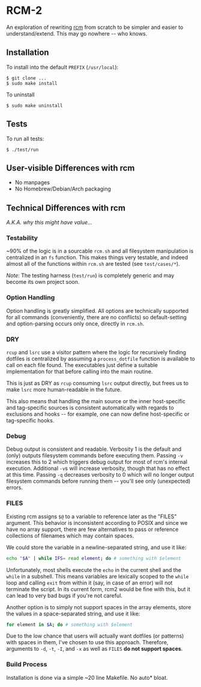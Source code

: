 # RCM-2

An exploration of rewriting [rcm][] from scratch to be simpler and 
easier to understand/extend. This may go nowhere -- who knows.

[rcm]: https://github.com/thoughbot/rcm

## Installation

To install into the default `PREFIX` (`/usr/local`):

```
$ git clone ...
$ sudo make install
```

To uninstall

```
$ sudo make uninstall
```

## Tests

To run all tests:

```
$ ./test/run
```

## User-visible Differences with rcm

* No manpages
* No Homebrew/Debian/Arch packaging

## Technical Differences with rcm

*A.K.A. why this might have value...*

### Testability

~90% of the logic is in a sourcable `rcm.sh` and all filesystem 
manipulation is centralized in an `fs` function. This makes things very 
testable, and indeed almost all of the functions within `rcm.sh` are 
tested (see `test/cases/*`).

*Note*: The testing harness (`test/run`) is completely generic and may 
become its own project soon.

### Option Handling

Option handling is greatly simplified. All options are technically 
supported for all commands (conveniently, there are no conflicts) so 
default-setting and option-parsing occurs only once, directly in 
`rcm.sh`.

### DRY

`rcup` and `lsrc` use a visitor pattern where the logic for recursively 
finding dotfiles is centralized by assuming a `process_dotfile` function 
is available to call on each file found. The executables just define a 
suitable implementation for that before calling into the main routine.

This is just as DRY as `rcup` consuming `lsrc` output directly, but 
frees us to make `lsrc` more human-readable in the future.

This also means that handling the main source or the inner host-specific 
and tag-specific sources is consistent automatically with regards to 
exclusions and hooks -- for example, one can now define host-specific or 
tag-specific hooks.

### Debug

Debug output is consistent and readable. Verbosity 1 is the default and 
(only) outputs filesystem commands before executing them. Passing `-v` 
increases this to 2 which triggers debug output for most of rcm's 
internal execution. Additional `-v`s will increase verbosity, though 
that has no effect at this time. Passing `-q` decreases verbosity to 0 
which will no longer output filesystem commands before running them -- 
you'll see only (unexpected) errors.

### FILES

Existing rcm assigns `$@` to a variable to reference later as the 
"FILES" argument. This behavior is inconsistent according to POSIX and 
since we have no array support, there are few alternatives to pass or 
reference collections of filenames which may contain spaces.

We could store the variable in a newline-separated string, and use it 
like:

```sh
echo "$A" | while IFS= read element; do # something with $element
```

Unfortunately, most shells execute the `echo` in the current shell and 
the `while` in a subshell. This means variables are lexically scoped to 
the `while` loop and calling `exit` from within it (say, in case of an 
error) will not terminate the script. In its current form, rcm2 would be 
fine with this, but it can lead to very bad bugs if you're not careful.

Another option is to simply not support spaces in the array elements, 
store the values in a space-separated string, and use it like:

```sh
for element in $A; do # something with $element
```

Due to the low chance that users will actually want dotfiles (or 
patterns) with spaces in them, I've chosen to use this approach. 
Therefore, arguments to `-d`, `-t`, `-I`, and `-x` as well as `FILES` 
**do not support spaces**.

### Build Process

Installation is done via a simple ~20 line Makefile. No auto\* bloat.
